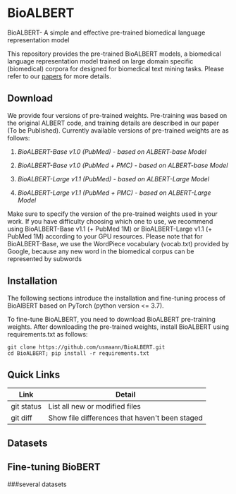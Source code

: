 # BioALBERT
BioALBERT- A simple and effective pre-trained biomedical language representation model


This repository provides the pre-trained BioALBERT models, a biomedical language representation model trained on large domain specific (biomedical) corpora for designed for biomedical text mining tasks. Please refer to our [papers](links) for more details.


## Download

We provide four versions of pre-trained weights. Pre-training was based on the original ALBERT code, and training details are described in our paper (To be Published). Currently available versions of pre-trained weights are as follows:

1) *BioALBERT-Base v1.0 (PubMed) - based on ALBERT-base Model*

2) *BioALBERT-Base v1.0 (PubMed + PMC) - based on ALBERT-base Model*

3) *BioALBERT-Large v1.1 (PubMed) - based on ALBERT-Large Model*

4) *BioALBERT-Large v1.1 (PubMed + PMC) - based on ALBERT-Large Model*

Make sure to specify the version of the pre-trained weights used in your work. If you have difficulty choosing which one to use, we recommend using BioALBERT-Base v1.1 (+ PubMed 1M) or BioALBERT-Large v1.1 (+ PubMed 1M) according to your GPU resources. Please note that for BioALBERT-Base, we use the WordPiece vocabulary (vocab.txt) provided by Google, because any new word in the biomedical corpus can be represented by subwords


## Installation

The following sections introduce the installation and fine-tuning process of BioAlBERT based on PyTorch (python version <= 3.7).

To fine-tune BioALBERT, you need to download BioALBERT pre-training weights. After downloading the pre-trained weights, install BioALBERT using requirements.txt as follows:

```
git clone https://github.com/usmaann/BioALBERT.git
cd BioALBERT; pip install -r requirements.txt

```

## Quick Links

| Link | Detail |
| --- | --- |
| git status | List all new or modified files |
| git diff | Show file differences that haven't been staged |

## Datasets

## Fine-tuning BioBERT

###several datasets



